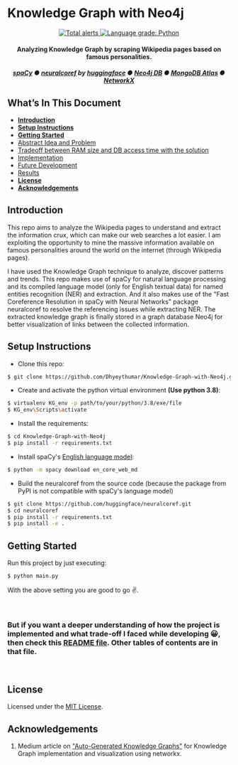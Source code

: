 # Knowledge Graph with Neo4j

<p align="center">
    <a href="https://lgtm.com/projects/g/Dhyeythumar/Knowledge-Graph-with-Neo4j/alerts/">
      <img alt="Total alerts" src="https://img.shields.io/lgtm/alerts/g/Dhyeythumar/Knowledge-Graph-with-Neo4j.svg?logo=lgtm&logoWidth=20&style=for-the-badge" />
    </a>
    <a href="https://lgtm.com/projects/g/Dhyeythumar/Knowledge-Graph-with-Neo4j/context:python">
      <img alt="Language grade: Python" src="https://img.shields.io/lgtm/grade/python/g/Dhyeythumar/Knowledge-Graph-with-Neo4j.svg?logo=lgtm&logoWidth=20&style=for-the-badge" />
    </a>
</p>

<h4 align="center">
    Analyzing Knowledge Graph by scraping Wikipedia pages based on famous personalities.
</h4>

<h5 align="center">
    <a href="https://spacy.io/">spaCy</a>
    <span> ● </span>
    <a href="https://github.com/huggingface/neuralcoref">neuralcoref</a> by <a href="https://github.com/huggingface">huggingface</a>
    <span> ● </span>
    <a href="https://neo4j.com/">Neo4j DB</a>
    <span> ● </span>
    <a href="https://www.mongodb.com/cloud/atlas">MongoDB Atlas</a>
    <span> ● </span>
    <a href="https://networkx.org/">NetworkX</a>
</h5>


## What’s In This Document
- [**Introduction**](#introduction)
- [**Setup Instructions**](#setup-instructions)
- [**Getting Started**](#getting-started)
- [Abstract Idea and Problem](./implementation.md#abstract-idea-and-problem)
- [Tradeoff between RAM size and DB access time with the solution](./implementation.md#tradeoff-between-ram-size-and-db-access-time-with-the-solution)
- [Implementation](./implementation.md#implementation)
- [Future Development](./implementation.md#future-development)
- [Results](./implementation.md#results)
- [**License**](#license)
- [**Acknowledgements**](#acknowledgements)


## Introduction
This repo aims to analyze the Wikipedia pages to understand and extract the information crux, which can make our web searches a lot easier. I am exploiting the opportunity to mine the massive information available on famous personalities around the world on the internet (through Wikipedia pages).

I have used the Knowledge Graph technique to analyze, discover patterns and trends. This repo makes use of spaCy for natural language processing and its compiled language model (only for English textual data) for named entities recognition (NER) and extraction. And it also makes use of the "Fast Coreference Resolution in spaCy with Neural Networks" package neuralcoref to resolve the referencing issues while extracting NER. The extracted knowledge graph is finally stored in a graph database Neo4j for better visualization of links between the collected information.


## Setup Instructions
- Clone this repo:
```bash
$ git clone https://github.com/Dhyeythumar/Knowledge-Graph-with-Neo4j.git
```

- Create and activate the python virtual environment **(Use python 3.8)**:
```bash
$ virtualenv KG_env -p path/to/your/python/3.8/exe/file
$ KG_env\Scripts\activate
```

- Install the requirements:
```bash
$ cd Knowledge-Graph-with-Neo4j
$ pip install -r requirements.txt
```

- Install spaCy's [English language model](https://spacy.io/models/en):
```bash
$ python -m spacy download en_core_web_md
```

- Build the neuralcoref from the source code (because the package from PyPI is not compatible with spaCy's language model)
```bash
$ git clone https://github.com/huggingface/neuralcoref.git
$ cd neuralcoref
$ pip install -r requirements.txt
$ pip install -e .
```


## Getting Started
Run this project by just executing:
```bash
$ python main.py
```
With the above setting you are good to go ✌.

<br />
<h3>
But if you want a deeper understanding of how the project is implemented and what trade-off I faced while developing 😀, then check this <a href="./implementation.md">README file</a>. Other tables of contents are in that file.
</h3>
<br />


## License
Licensed under the [MIT License](./LICENSE).


## Acknowledgements
1. Medium article on ["Auto-Generated Knowledge Graphs"](https://towardsdatascience.com/auto-generated-knowledge-graphs-92ca99a81121) for Knowledge Graph implementation and visualization using networkx.
